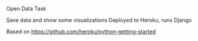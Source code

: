 Open Data Task 

Save data and show some visualizations 
Deployed to Heroku, runs Django

Based on https://github.com/heroku/python-getting-started
